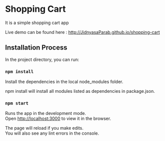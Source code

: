 # Shopping Cart

It is a simple shopping cart app

Live demo can be found here : http://JidnyasaParab.github.io/shopping-cart

## Installation Process

In the project directory, you can run:

### `npm install`

Install the dependencies in the local node_modules folder.

npm install will install all modules listed as dependencies in package.json.

### `npm start`

Runs the app in the development mode.<br />
Open [http://localhost:3000](http://localhost:3000) to view it in the browser.

The page will reload if you make edits.<br />
You will also see any lint errors in the console.
